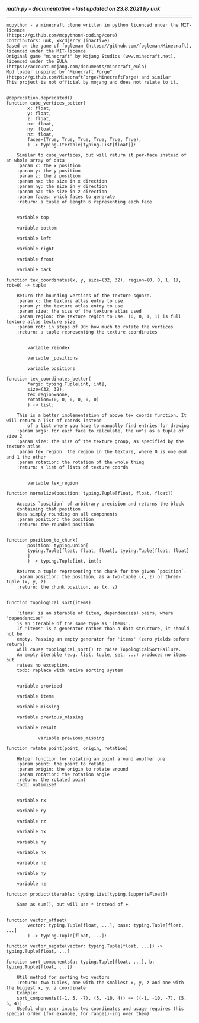 ***math.py - documentation - last updated on 23.8.2021 by uuk***
___

    mcpython - a minecraft clone written in python licenced under the MIT-licence 
    (https://github.com/mcpython4-coding/core)
    Contributors: uuk, xkcdjerry (inactive)
    Based on the game of fogleman (https://github.com/fogleman/Minecraft), licenced under the MIT-licence
    Original game "minecraft" by Mojang Studios (www.minecraft.net), licenced under the EULA
    (https://account.mojang.com/documents/minecraft_eula)
    Mod loader inspired by "Minecraft Forge" (https://github.com/MinecraftForge/MinecraftForge) and similar
    This project is not official by mojang and does not relate to it.


    @deprecation.deprecated()
    function cube_vertices_better(
            x: float,
            y: float,
            z: float,
            nx: float,
            ny: float,
            nz: float,
            faces=(True, True, True, True, True, True),
            ) -> typing.Iterable[typing.List[float]]:
        
        Similar to cube_vertices, but will return it per-face instead of an whole array of data
        :param x: the x position
        :param y: the y position
        :param z: the z position
        :param nx: the size in x direction
        :param ny: the size in y direction
        :param nz: the size in z direction
        :param faces: which faces to generate
        :return: a tuple of length 6 representing each face


        variable top

        variable bottom

        variable left

        variable right

        variable front

        variable back

    function tex_coordinates(x, y, size=(32, 32), region=(0, 0, 1, 1), rot=0) -> tuple
        
        Return the bounding vertices of the texture square.
        :param x: the texture atlas entry to use
        :param y: the texture atlas entry to use
        :param size: the size of the texture atlas used
        :param region: the texture region to use. (0, 0, 1, 1) is full texture atlas texture size
        :param rot: in steps of 90: how much to rotate the vertices
        :return: a tuple representing the texture coordinates


            variable reindex

            variable _positions

            variable positions

    function tex_coordinates_better(
            *args: typing.Tuple[int, int],
            size=(32, 32),
            tex_region=None,
            rotation=(0, 0, 0, 0, 0, 0)
            ) -> list:
        
        This is a better implementation of above tex_coords function. It will return a list of coords instead
            of a list where you have to manually find entries for drawing
        :param args: for each face to calculate, the uv's as a tuple of size 2
        :param size: the size of the texture group, as specified by the texture atlas
        :param tex_region: the region in the texture, where 0 is one end and 1 the other
        :param rotation: the rotation of the whole thing
        :return: a list of lists of texture coords


            variable tex_region

    function normalize(position: typing.Tuple[float, float, float])
        
        Accepts `position` of arbitrary precision and returns the block
        containing that position
        Uses simply rounding on all components
        :param position: the position
        :return: the rounded position


    function position_to_chunk(
            position: typing.Union[
            typing.Tuple[float, float, float], typing.Tuple[float, float]
            ]
            ) -> typing.Tuple[int, int]:
        
        Returns a tuple representing the chunk for the given `position`.
        :param position: the position, as a two-tuple (x, z) or three-tuple (x, y, z)
        :return: the chunk position, as (x, z)


    function topological_sort(items)
        
        'items' is an iterable of (item, dependencies) pairs, where 'dependencies'
        is an iterable of the same type as 'items'.
        If 'items' is a generator rather than a data structure, it should not be
        empty. Passing an empty generator for 'items' (zero yields before return)
        will cause topological_sort() to raise TopologicalSortFailure.
        An empty iterable (e.g. list, tuple, set, ...) produces no items but
        raises no exception.
        todo: replace with native sorting system


        variable provided

        variable items

        variable missing

        variable previous_missing

        variable result

                variable previous_missing

    function rotate_point(point, origin, rotation)
        
        Helper function for rotating an point around another one
        :param point: the point to rotate
        :param origin: the origin to rotate around
        :param rotation: the rotation angle
        :return: the rotated point
        todo: optimise!


        variable rx

        variable ry

        variable rz

        variable nx

        variable ny

        variable nx

        variable nz

        variable ny

        variable nz

    function product(iterable: typing.List[typing.SupportsFloat])
        
        Same as sum(), but will use * instead of +


    function vector_offset(
            vector: typing.Tuple[float, ...], base: typing.Tuple[float, ...]
            ) -> typing.Tuple[float, ...]:

    function vector_negate(vector: typing.Tuple[float, ...]) -> typing.Tuple[float, ...]

    function sort_components(a: typing.Tuple[float, ...], b: typing.Tuple[float, ...])
        
        Util method for sorting two vectors
        :return: two tuples, one with the smallest x, y, z and one with the biggest x, y, z coordinate
        Example:
        sort_components((-1, 5, -7), (5, -10, 4)) == ((-1, -10, -7), (5, 5, 4))
        Useful when user inputs two coordinates and usage requires this special order (for example, for range()-ing over them)
